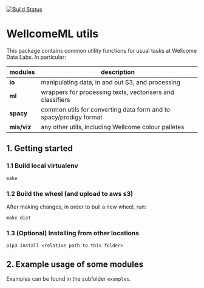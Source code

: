 [![Build Status](https://travis-ci.com/wellcometrust/WellcomeML.svg?token=cssCZpnz8YDs4Hb4K5pS&branch=master)](https://travis-ci.com/wellcometrust/WellcomeML)

# WellcomeML utils

This package contains common utility functions for usual tasks at Wellcome Data Labs. In particular:


| modules | description| 
|---|---|
| **io** | manipulating data, in and out S3, and processing |
| **ml** | wrappers for processing texts, vectorisers and classifiers |
| **spacy** | common utils for converting data form and to spacy/prodigy format |
| **mis/viz** | any other utils, including Wellcome colour palletes | 



## 1. Getting started

### 1.1 Build local virtualenv

```
make
```

### 1.2 Build the wheel (and upload to aws s3)

After making changes, in order to buil a new wheel, run:

```
make dist
```

### 1.3 (Optional) Installing from other locations

```
pip3 install <relative path to this folder>
```

## 2. Example usage of some modules

Examples can be found in the subfolder `examples`.

